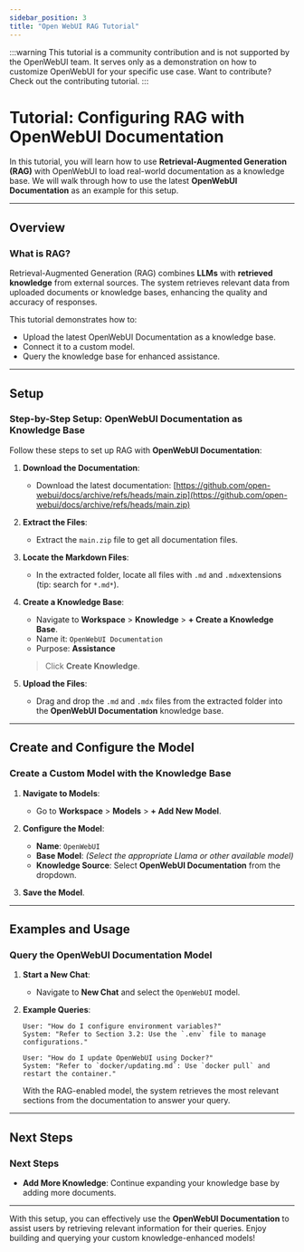 ```yaml
---
sidebar_position: 3
title: "Open WebUI RAG Tutorial"
---
```


:::warning
This tutorial is a community contribution and is not supported by the OpenWebUI team. It serves only as a demonstration on how to customize OpenWebUI for your specific use case. Want to contribute? Check out the contributing tutorial.
:::

# Tutorial: Configuring RAG with OpenWebUI Documentation

In this tutorial, you will learn how to use **Retrieval-Augmented Generation (RAG)** with OpenWebUI to load real-world documentation as a knowledge base. We will walk through how to use the latest **OpenWebUI Documentation** as an example for this setup.

---

## Overview

### What is RAG?

Retrieval-Augmented Generation (RAG) combines **LLMs** with **retrieved knowledge** from external sources. The system retrieves relevant data from uploaded documents or knowledge bases, enhancing the quality and accuracy of responses.

This tutorial demonstrates how to:

- Upload the latest OpenWebUI Documentation as a knowledge base.
- Connect it to a custom model.
- Query the knowledge base for enhanced assistance.

---

## Setup

### Step-by-Step Setup: OpenWebUI Documentation as Knowledge Base

Follow these steps to set up RAG with **OpenWebUI Documentation**:

1. **Download the Documentation**:
   - Download the latest documentation:
     [https://github.com/open-webui/docs/archive/refs/heads/main.zip](https://github.com/open-webui/docs/archive/refs/heads/main.zip)

2. **Extract the Files**:
   - Extract the `main.zip` file to get all documentation files.

3. **Locate the Markdown Files**:
   - In the extracted folder, locate all files with `.md` and `.mdx`extensions (tip: search for `*.md*`).

4. **Create a Knowledge Base**:
   - Navigate to **Workspace** > **Knowledge** > **+ Create a Knowledge Base**.
   - Name it: `OpenWebUI Documentation`
   - Purpose: **Assistance**

   > Click **Create Knowledge**.

5. **Upload the Files**:
   - Drag and drop the `.md` and `.mdx` files from the extracted folder into the **OpenWebUI Documentation** knowledge base.

---

## Create and Configure the Model

### Create a Custom Model with the Knowledge Base

1. **Navigate to Models**:
   - Go to **Workspace** > **Models** > **+ Add New Model**.

2. **Configure the Model**:
   - **Name**: `OpenWebUI`
   - **Base Model**: *(Select the appropriate Llama or other available model)*
   - **Knowledge Source**: Select **OpenWebUI Documentation** from the dropdown.

3. **Save the Model**.

---

## Examples and Usage

### Query the OpenWebUI Documentation Model

1. **Start a New Chat**:
   - Navigate to **New Chat** and select the `OpenWebUI` model.

2. **Example Queries**:

   ```
   User: "How do I configure environment variables?"
   System: "Refer to Section 3.2: Use the `.env` file to manage configurations."
   ```

   ```
   User: "How do I update OpenWebUI using Docker?"
   System: "Refer to `docker/updating.md`: Use `docker pull` and restart the container."
   ```

   With the RAG-enabled model, the system retrieves the most relevant sections from the documentation to answer your query.

---

## Next Steps

### Next Steps

- **Add More Knowledge**: Continue expanding your knowledge base by adding more documents.

---

With this setup, you can effectively use the **OpenWebUI Documentation** to assist users by retrieving relevant information for their queries. Enjoy building and querying your custom knowledge-enhanced models!
